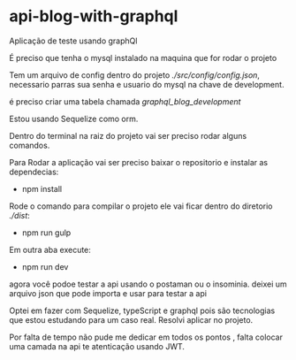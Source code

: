 # api-blog-with-graphql


Aplicação de teste usando graphQl

É preciso que tenha o mysql instalado na maquina que for rodar o projeto

Tem um arquivo de config dentro do projeto *./src/config/config.json*, necessario parras sua senha e usuario do mysql na chave de development.

é preciso criar uma tabela chamada *graphql_blog_development* 

Estou usando Sequelize como orm.

Dentro do terminal na raiz do projeto vai ser preciso rodar alguns comandos.

Para Rodar a aplicação vai ser preciso baixar o repositorio e instalar as dependecias:

* npm install 

Rode o comando para compilar o projeto ele vai ficar dentro do diretorio *./dist*: 

* npm run gulp

Em outra aba execute:

* npm run dev

agora você podoe testar a api usando o postaman ou o insominia.
deixei um arquivo json que pode importa e usar para testar a api

Optei em fazer com Sequelize, typeScript e graphql pois são tecnologias que estou estudando para um caso real.
Resolvi aplicar no projeto.

Por falta de tempo não pude me dedicar em todos os pontos , falta colocar uma camada na api te atenticação usando JWT.
